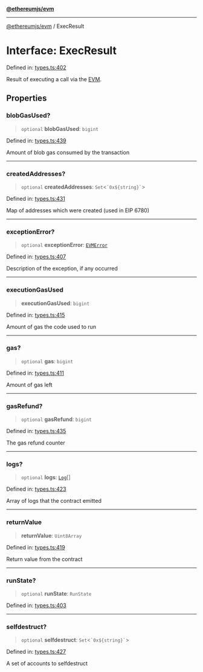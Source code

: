[**@ethereumjs/evm**](../README.md)

***

[@ethereumjs/evm](../README.md) / ExecResult

# Interface: ExecResult

Defined in: [types.ts:402](https://github.com/ethereumjs/ethereumjs-monorepo/blob/master/packages/evm/src/types.ts#L402)

Result of executing a call via the [EVM](../classes/EVM.md).

## Properties

### blobGasUsed?

> `optional` **blobGasUsed**: `bigint`

Defined in: [types.ts:439](https://github.com/ethereumjs/ethereumjs-monorepo/blob/master/packages/evm/src/types.ts#L439)

Amount of blob gas consumed by the transaction

***

### createdAddresses?

> `optional` **createdAddresses**: `Set`\<`` `0x${string}` ``\>

Defined in: [types.ts:431](https://github.com/ethereumjs/ethereumjs-monorepo/blob/master/packages/evm/src/types.ts#L431)

Map of addresses which were created (used in EIP 6780)

***

### exceptionError?

> `optional` **exceptionError**: [`EVMError`](../classes/EVMError.md)

Defined in: [types.ts:407](https://github.com/ethereumjs/ethereumjs-monorepo/blob/master/packages/evm/src/types.ts#L407)

Description of the exception, if any occurred

***

### executionGasUsed

> **executionGasUsed**: `bigint`

Defined in: [types.ts:415](https://github.com/ethereumjs/ethereumjs-monorepo/blob/master/packages/evm/src/types.ts#L415)

Amount of gas the code used to run

***

### gas?

> `optional` **gas**: `bigint`

Defined in: [types.ts:411](https://github.com/ethereumjs/ethereumjs-monorepo/blob/master/packages/evm/src/types.ts#L411)

Amount of gas left

***

### gasRefund?

> `optional` **gasRefund**: `bigint`

Defined in: [types.ts:435](https://github.com/ethereumjs/ethereumjs-monorepo/blob/master/packages/evm/src/types.ts#L435)

The gas refund counter

***

### logs?

> `optional` **logs**: [`Log`](../type-aliases/Log.md)[]

Defined in: [types.ts:423](https://github.com/ethereumjs/ethereumjs-monorepo/blob/master/packages/evm/src/types.ts#L423)

Array of logs that the contract emitted

***

### returnValue

> **returnValue**: `Uint8Array`

Defined in: [types.ts:419](https://github.com/ethereumjs/ethereumjs-monorepo/blob/master/packages/evm/src/types.ts#L419)

Return value from the contract

***

### runState?

> `optional` **runState**: `RunState`

Defined in: [types.ts:403](https://github.com/ethereumjs/ethereumjs-monorepo/blob/master/packages/evm/src/types.ts#L403)

***

### selfdestruct?

> `optional` **selfdestruct**: `Set`\<`` `0x${string}` ``\>

Defined in: [types.ts:427](https://github.com/ethereumjs/ethereumjs-monorepo/blob/master/packages/evm/src/types.ts#L427)

A set of accounts to selfdestruct
